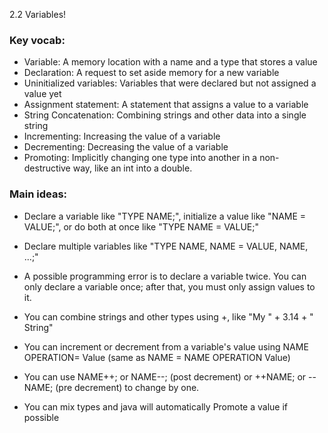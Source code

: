 2.2 Variables!

### Key vocab:

- Variable: A memory location with a name and a type that stores a value
- Declaration: A request to set aside memory for a new variable
- Uninitialized variables: Variables that were declared but not assigned a value yet
- Assignment statement: A statement that assigns a value to a variable
- String Concatenation: Combining strings and other data into a single string
- Incrementing: Increasing the value of a variable
- Decrementing: Decreasing the value of a variable
- Promoting: Implicitly changing one type into another in a non-destructive way, like an int into a double.

### Main ideas:

- Declare a variable like "TYPE NAME;", initialize a value like "NAME = VALUE;", or do both at once like "TYPE NAME = VALUE;"

- Declare multiple variables like "TYPE NAME, NAME = VALUE, NAME, ...;"

- A possible programming error is to declare a variable twice. You can only declare a variable once; after that, you must only assign values to it.

- You can combine strings and other types using +, like "My " + 3.14 + " String"

- You can increment or decrement from a variable's value using NAME OPERATION= Value (same as NAME = NAME OPERATION Value)

- You can use NAME++; or NAME--; (post decrement) or ++NAME; or --NAME; (pre decrement) to change by one.

- You can mix types and java will automatically Promote a value if possible